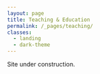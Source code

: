 ```yaml
---
layout: page
title: Teaching & Education
permalink: /_pages/teaching/
classes:
  - landing
  - dark-theme
---
```

Site under construction.